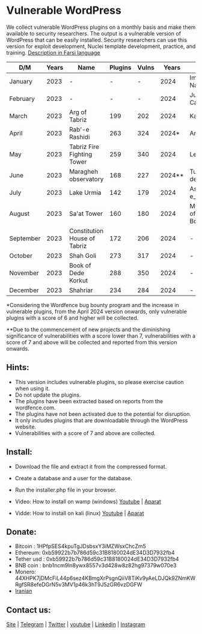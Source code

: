 # Vulnerable WordPress
We collect vulnerable WordPress plugins on a monthly basis and make them available to security researchers. The output is a vulnerable version of WordPress that can be easily installed.
Security researchers can use this version for exploit development, Nuclei template development, practice, and training. [Description in Farsi language](https://onhexgroup.ir/tag/%d9%88%d8%b1%d8%af%d9%be%d8%b1%d8%b3-%d8%a2%d8%b3%db%8c%d8%a8-%d9%be%d8%b0%db%8c%d8%b1/)

| D/M       | Years | Name                         | Plugins | Vulns | Years | Name                    | Plugins | Vulns |
| --------- | ----- | ---------------------------- | ------- | ------| ----- | ----------------------- | ------- | ------|
| January   | 2023  | \-                           | \-      | \-    | 2024  | Imadaddin Nasimi        | 171     | 210   |
| February  | 2023  | \-                           | \-      | \-    | 2024  | Jushin Castle           | 214     | 290   |
| March     | 2023  | Arg of Tabriz                | 199     | 202   | 2024  | Kandovan                | 355     | 492   |
| April     | 2023  | Rab'-e Rashidi               | 263     | 324   | 2024* | Arasbaran               | 202     | 267   |
| May       | 2023  | Tabriz Fire Fighting Tower   | 259     | 340   | 2024  | Leylan                  | 181     | 244   |
| June      | 2023  | Maragheh observatory         | 168     | 227   | 2024**| Turkish delight         | 54      | 55    |
| July      | 2023  | Lake Urmia                   | 142     | 179   | 2024  | Ash-e_doogh             | 56      | 56    |
| August    | 2023  | Sa'at Tower                  | 160     | 180   | 2024  |Museum of Ostad Bohtouni | 62      | 61    |
| September | 2023  | Constitution House of Tabriz | 172     | 206   | 2024  | \-                      | \-      | \-    |
| October   | 2023  | Shah Goli                    | 273     | 317   | 2024  | \-                      | \-      | \-    |
| November  | 2023  | Book of Dede Korkut          | 288     | 350   | 2024  | \-                      | \-      | \-    |
| December  | 2023  | Shahriar                     | 234     | 284   | 2024  | \-                      | \-      | \-    |


*Considering the Wordfence bug bounty program and the increase in vulnerable plugins, from the April 2024 version onwards, only vulnerable plugins with a score of 6 and higher will be collected.

**Due to the commencement of new projects and the diminishing significance of vulnerabilities with a score lower than 7, vulnerabilities with a score of 7 and above will be collected and reported from this version onwards.

## Hints:
- This version includes vulnerable plugins, so please exercise caution when using it.
- Do not update the plugins.
- The plugins have been extracted based on reports from the wordfence.com.
- The plugins have not been activated due to the potential for disruption.
- It only includes plugins that are downloadable through the WordPress website.
- Vulnerabilities with a score of 7 and above are collected.

## Install:
- Download the file and extract it from the compressed format.
- Create a database and a user for the database. 
- Run the installer.php file in your browser.

- Video: How to install on wamp (windows) [Youtube](https://www.youtube.com/watch?v=Bee8LZGpFG8) | [Aparat](https://www.aparat.com/v/wXrPU)
- Vidde: How to install on kali (linux) [Youtube](https://www.youtube.com/watch?v=49EghnqsWII) | [Aparat](https://www.aparat.com/v/mfdAs)

## Donate:
- Bitcoin : 1HPfpSES4kpuTgJDsbsxY3iMZWsxChcZm5
- Ethereum: 0xb59922b7b786d59c31B8180024dE34D3D7932fb4
- Tether usd : 0xb59922b7b786d59c31B8180024dE34D3D7932fb4
- BNB coin : bnb1ncm9ln8ywx8557v3d428w8z82hg97379w070e3
- Monero: 44XHPK7jDMcFiL44p6sez4KBmgXrPsgnQiiV8TiKv9yAeLDJQk9ZNmKWRgfSR8efeDGrN5v3MV1p46k3hT9J5zGR6vzDGFW
- [Iranian](https://zil.ink/onhexgroup)

## Contact us:
[Site](https://onhexgroup.ir/) | [Telegram](https://t.me/onhex_ir) | [Twitter](https://twitter.com/onhexgroup) | [youtube](https://www.youtube.com/@onhexgroup) | [Linkedin](https://www.linkedin.com/in/onhex-group/) | [Instagram](https://instagram.com/onhexgroup)
